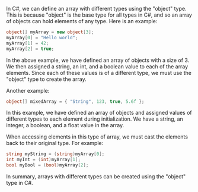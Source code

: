 In C#, we can define an array with different types using the "object" type. This is because "object" is the base type for all types in C#, and so an array of objects can hold elements of any type. Here is an example:

```csharp
object[] myArray = new object[3];
myArray[0] = "Hello world";
myArray[1] = 42;
myArray[2] = true;
```

In the above example, we have defined an array of objects with a size of 3. We then assigned a string, an int, and a boolean value to each of the array elements. Since each of these values is of a different type, we must use the "object" type to create the array.

Another example:

```csharp
object[] mixedArray = { "String", 123, true, 5.6f };
```

In this example, we have defined an array of objects and assigned values of different types to each element during initialization. We have a string, an integer, a boolean, and a float value in the array.

When accessing elements in this type of array, we must cast the elements back to their original type. For example:

```csharp
string myString = (string)myArray[0];
int myInt = (int)myArray[1];
bool myBool = (bool)myArray[2];
``` 

In summary, arrays with different types can be created using the "object" type in C#.
